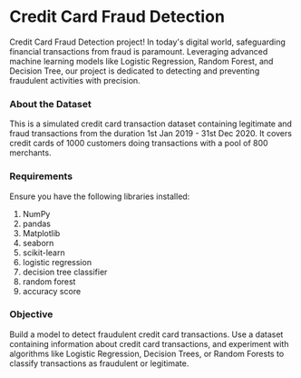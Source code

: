 # Credit Card Fraud Detection
Credit Card Fraud Detection project! In today's digital world, safeguarding financial transactions from fraud is paramount. Leveraging advanced machine learning models like Logistic Regression, Random Forest, and Decision Tree, our project is dedicated to detecting and preventing fraudulent activities with precision.

### About the Dataset
This is a simulated credit card transaction dataset containing legitimate and fraud transactions from the duration 1st Jan 2019 - 31st Dec 2020. It covers credit cards of 1000 customers doing transactions with a pool of 800 merchants.

### Requirements

Ensure you have the following libraries installed:

1. NumPy
2. pandas
3. Matplotlib
4. seaborn
5. scikit-learn
6. logistic regression
7. decision tree classifier
8. random forest
9. accuracy score

### Objective
Build a model to detect fraudulent credit card transactions. Use a dataset containing information about credit card transactions, and experiment with algorithms like Logistic Regression, Decision Trees, or Random Forests to classify transactions as fraudulent or legitimate.
